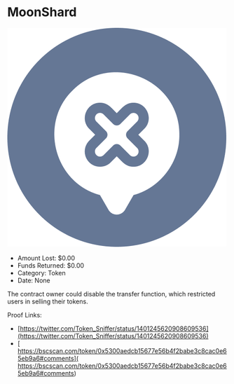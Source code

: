 # MoonShard
![MoonShard](/rektimages/MoonShard.png)
- Amount Lost: $0.00
- Funds Returned: $0.00
- Category: Token
- Date: None

The contract owner could disable the transfer function, which restricted users in selling their tokens.


Proof Links:
- [https://twitter.com/Token_Sniffer/status/1401245620908609536](https://twitter.com/Token_Sniffer/status/1401245620908609536)
- [ https://bscscan.com/token/0x5300aedcb15677e56b4f2babe3c8cac0e65eb9a6#comments]( https://bscscan.com/token/0x5300aedcb15677e56b4f2babe3c8cac0e65eb9a6#comments)


